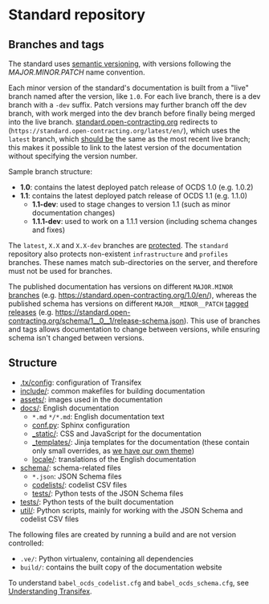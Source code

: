 # Standard repository

## Branches and tags

The standard uses [semantic versioning](http://semver.org/), with versions following the _MAJOR.MINOR.PATCH_ name convention.

Each minor version of the standard's documentation is built from a "live" branch named after the version, like `1.0`. For each live branch, there is a dev branch with a `-dev` suffix. Patch versions may further branch off the dev branch, with work merged into the dev branch before finally being merged into the live branch. [standard.open-contracting.org](https://standard.open-contracting.org/) redirects to (`https://standard.open-contracting.org/latest/en/`), which uses the `latest` branch, which [should be](deployment) the same as the most recent live branch; this makes it possible to link to the latest version of the documentation without specifying the version number.

Sample branch structure:

* **1.0**: contains the latest deployed patch release of OCDS 1.0 (e.g. 1.0.2)
* **1.1**: contains the latest deployed patch release of OCDS 1.1 (e.g. 1.1.0)
  * **1.1-dev**: used to stage changes to version 1.1 (such as minor documentation changes)
  * **1.1.1-dev**: used to work on a 1.1.1 version (including schema changes and fixes)

The `latest`, `X.X` and `X.X-dev` branches are [protected](https://help.github.com/articles/about-protected-branches/). The `standard` repository also protects non-existent `infrastructure` and `profiles` branches. These names match sub-directories on the server, and therefore must not be used for branches.

The published documentation has versions on different `MAJOR.MINOR` [branches](https://github.com/open-contracting/standard/branches/all) (e.g. <https://standard.open-contracting.org/1.0/en/>), whereas the published schema has versions on different `MAJOR__MINOR__PATCH` [tagged releases](https://github.com/open-contracting/standard/tags) (e.g. <https://standard.open-contracting.org/schema/1__0__1/release-schema.json>). This use of branches and tags allows documentation to change between versions, while ensuring schema isn't changed between versions.

## Structure

* [.tx/config](https://github.com/open-contracting/standard/blob/HEAD/.tx/config): configuration of Transifex
* [include/](https://github.com/open-contracting/standard/tree/HEAD/include): common makefiles for building documentation
* [assets/](https://github.com/open-contracting/standard/tree/HEAD/assets): images used in the documentation
* [docs/](https://github.com/open-contracting/standard/tree/HEAD/docs): English documentation
  * `*.md` `*/*.md`: English documentation text
  * [conf.py](https://github.com/open-contracting/standard/blob/HEAD/docs/conf.py): Sphinx configuration
  * [\_static/](https://github.com/open-contracting/standard/tree/HEAD/docs/_static): CSS and JavaScript for the documentation
  * [\_templates/](https://github.com/open-contracting/standard/tree/HEAD/docs/_templates): Jinja templates for the documentation (these contain only small overrides, as [we have our own theme](https://github.com/open-contracting/standard_theme))
  * [locale/](https://github.com/open-contracting/standard/tree/HEAD/locale): translations of the English documentation
* [schema/](https://github.com/open-contracting/standard/tree/HEAD/schema): schema-related files
  * `*.json`: JSON Schema files
  * [codelists/](https://github.com/open-contracting/standard/tree/HEAD/schema/codelists): codelist CSV files
  * [tests/](https://github.com/open-contracting/standard/tree/HEAD/schema/tests): Python tests of the JSON Schema files
* [tests/](https://github.com/open-contracting/standard/tree/HEAD/tests): Python tests of the built documentation
* [util/](https://github.com/open-contracting/standard/tree/HEAD/schema/utils): Python scripts, mainly for working with the JSON Schema and codelist CSV files

The following files are created by running a build and are not version controlled:

* `.ve/`: Python virtualenv, containing all dependencies
* `build/`: contains the built copy of the documentation website

To understand `babel_ocds_codelist.cfg` and `babel_ocds_schema.cfg`, see [Understanding Transifex](../translation/understanding_transifex).
